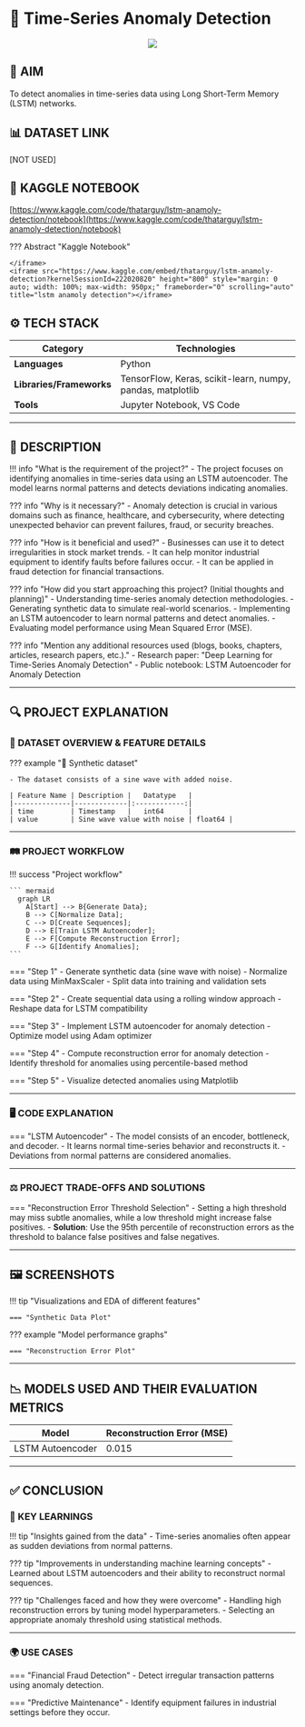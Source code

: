 # 📜 Time-Series Anomaly Detection

<div align="center">
    <img src="https://fr.mathworks.com/help/examples/nnet/win64/TimeSeriesAnomalyDetectionUsingDeepLearningExample_08.png" />
</div>

## 🎯 AIM 
To detect anomalies in time-series data using Long Short-Term Memory (LSTM) networks.

## 📊 DATASET LINK 
[NOT USED]

## 📓 KAGGLE NOTEBOOK 
[https://www.kaggle.com/code/thatarguy/lstm-anamoly-detection/notebook](https://www.kaggle.com/code/thatarguy/lstm-anamoly-detection/notebook)

??? Abstract "Kaggle Notebook"

    </iframe>
    <iframe src="https://www.kaggle.com/embed/thatarguy/lstm-anamoly-detection?kernelSessionId=222020820" height="800" style="margin: 0 auto; width: 100%; max-width: 950px;" frameborder="0" scrolling="auto" title="lstm anamoly detection"></iframe>

## ⚙️ TECH STACK 

| **Category**             | **Technologies**                            |
|--------------------------|---------------------------------------------|
| **Languages**            | Python                                     |
| **Libraries/Frameworks** | TensorFlow, Keras, scikit-learn, numpy, pandas, matplotlib |
| **Tools**                | Jupyter Notebook, VS Code                  |

--- 

## 📝 DESCRIPTION 

!!! info "What is the requirement of the project?"
    - The project focuses on identifying anomalies in time-series data using an LSTM autoencoder. The model learns normal patterns and detects deviations indicating anomalies.

??? info "Why is it necessary?"
    - Anomaly detection is crucial in various domains such as finance, healthcare, and cybersecurity, where detecting unexpected behavior can prevent failures, fraud, or security breaches.

??? info "How is it beneficial and used?"
    - Businesses can use it to detect irregularities in stock market trends.
    - It can help monitor industrial equipment to identify faults before failures occur.
    - It can be applied in fraud detection for financial transactions.

??? info "How did you start approaching this project? (Initial thoughts and planning)"
    - Understanding time-series anomaly detection methodologies.
    - Generating synthetic data to simulate real-world scenarios.
    - Implementing an LSTM autoencoder to learn normal patterns and detect anomalies.
    - Evaluating model performance using Mean Squared Error (MSE).

??? info "Mention any additional resources used (blogs, books, chapters, articles, research papers, etc.)."
    - Research paper: "Deep Learning for Time-Series Anomaly Detection"
    - Public notebook: LSTM Autoencoder for Anomaly Detection

--- 

## 🔍 PROJECT EXPLANATION 

### 🧩 DATASET OVERVIEW & FEATURE DETAILS 

??? example "📂 Synthetic dataset"

    - The dataset consists of a sine wave with added noise.

    | Feature Name | Description |   Datatype   |
    |--------------|-------------|:------------:|
    | time         | Timestamp   |   int64      |
    | value        | Sine wave value with noise | float64 |

--- 

### 🛤 PROJECT WORKFLOW 

!!! success "Project workflow"

    ``` mermaid
      graph LR
        A[Start] --> B{Generate Data};
        B --> C[Normalize Data];
        C --> D[Create Sequences];
        D --> E[Train LSTM Autoencoder];
        E --> F[Compute Reconstruction Error];
        F --> G[Identify Anomalies];
    ```

=== "Step 1"
    - Generate synthetic data (sine wave with noise)
    - Normalize data using MinMaxScaler
    - Split data into training and validation sets

=== "Step 2"
    - Create sequential data using a rolling window approach
    - Reshape data for LSTM compatibility

=== "Step 3"
    - Implement LSTM autoencoder for anomaly detection
    - Optimize model using Adam optimizer

=== "Step 4"
    - Compute reconstruction error for anomaly detection
    - Identify threshold for anomalies using percentile-based method

=== "Step 5"
    - Visualize detected anomalies using Matplotlib

--- 

### 🖥 CODE EXPLANATION 

=== "LSTM Autoencoder"
    - The model consists of an encoder, bottleneck, and decoder.
    - It learns normal time-series behavior and reconstructs it.
    - Deviations from normal patterns are considered anomalies.

--- 

### ⚖️ PROJECT TRADE-OFFS AND SOLUTIONS 

=== "Reconstruction Error Threshold Selection"
    - Setting a high threshold may miss subtle anomalies, while a low threshold might increase false positives.
    - **Solution**: Use the 95th percentile of reconstruction errors as the threshold to balance false positives and false negatives.

--- 

## 🖼 SCREENSHOTS 

!!! tip "Visualizations and EDA of different features"

    === "Synthetic Data Plot"
        

??? example "Model performance graphs"

    === "Reconstruction Error Plot"

--- 

## 📉 MODELS USED AND THEIR EVALUATION METRICS 

|    Model          | Reconstruction Error (MSE) |
|------------------|---------------------------|
| LSTM Autoencoder |           0.015           |

--- 

## ✅ CONCLUSION 

### 🔑 KEY LEARNINGS 

!!! tip "Insights gained from the data"
    - Time-series anomalies often appear as sudden deviations from normal patterns.

??? tip "Improvements in understanding machine learning concepts"
    - Learned about LSTM autoencoders and their ability to reconstruct normal sequences.

??? tip "Challenges faced and how they were overcome"
    - Handling high reconstruction errors by tuning model hyperparameters.
    - Selecting an appropriate anomaly threshold using statistical methods.

--- 

### 🌍 USE CASES 

=== "Financial Fraud Detection"
    - Detect irregular transaction patterns using anomaly detection.

=== "Predictive Maintenance"
    - Identify equipment failures in industrial settings before they occur.




